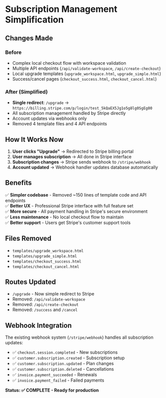 # Subscription Management Simplification

## Changes Made

### Before
- Complex local checkout flow with workspace validation
- Multiple API endpoints (`/api/validate-workspace`, `/api/create-checkout`)
- Local upgrade templates (`upgrade_workspace.html`, `upgrade_simple.html`)
- Success/cancel pages (`checkout_success.html`, `checkout_cancel.html`)

### After (Simplified)
- **Single redirect**: `/upgrade` → `https://billing.stripe.com/p/login/test_5kQaEX5Jg1o5g8lg0SgEg00`
- All subscription management handled by Stripe directly
- Account updates via webhooks only
- Removed 4 template files and 4 API endpoints

## How It Works Now

1. **User clicks "Upgrade"** → Redirected to Stripe billing portal
2. **User manages subscription** → All done in Stripe interface  
3. **Subscription changes** → Stripe sends webhook to `/stripe/webhook`
4. **Account updated** → Webhook handler updates database automatically

## Benefits

✅ **Simpler codebase** - Removed ~150 lines of template code and API endpoints  
✅ **Better UX** - Professional Stripe interface with full feature set  
✅ **More secure** - All payment handling in Stripe's secure environment  
✅ **Less maintenance** - No local checkout flow to maintain  
✅ **Better support** - Users get Stripe's customer support tools  

## Files Removed

- `templates/upgrade_workspace.html`
- `templates/upgrade_simple.html` 
- `templates/checkout_success.html`
- `templates/checkout_cancel.html`

## Routes Updated

- `/upgrade` - Now simple redirect to Stripe
- Removed: `/api/validate-workspace`
- Removed: `/api/create-checkout`
- Removed: `/success` and `/cancel`

## Webhook Integration

The existing webhook system (`/stripe/webhook`) handles all subscription updates:

- ✅ `checkout.session.completed` - New subscriptions
- ✅ `customer.subscription.created` - Subscription setup  
- ✅ `customer.subscription.updated` - Plan changes
- ✅ `customer.subscription.deleted` - Cancellations
- ✅ `invoice.payment_succeeded` - Renewals
- ✅ `invoice.payment_failed` - Failed payments

**Status: ✅ COMPLETE - Ready for production**
